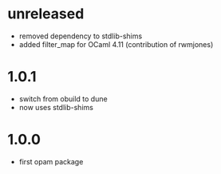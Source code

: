 
# unreleased
  - removed dependency to stdlib-shims
  - added filter_map for OCaml 4.11 (contribution of rwmjones)

# 1.0.1
  - switch from obuild to dune
  - now uses stdlib-shims

# 1.0.0
  - first opam package
